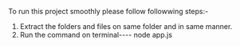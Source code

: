 To run this project smoothly please follow followwing steps:-
  1. Extract the folders and files on same folder and in same manner.
  2. Run the command on terminal---- node app.js
